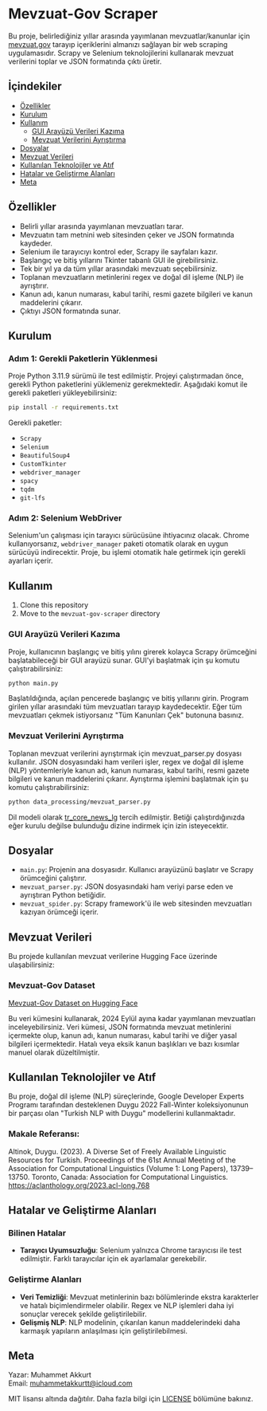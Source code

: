# Mevzuat-Gov Scraper

Bu proje, belirlediğiniz yıllar arasında yayımlanan mevzuatlar/kanunlar için [mevzuat.gov](https://mevzuat.gov.tr) tarayıp içeriklerini almanızı sağlayan bir web scraping uygulamasıdır. Scrapy ve Selenium teknolojilerini kullanarak mevzuat verilerini toplar ve JSON formatında çıktı üretir.

## İçindekiler

- [Özellikler](#özellikler)
- [Kurulum](#kurulum)
- [Kullanım](#kullanım)
  - [GUI Arayüzü Verileri Kazıma](#gui-arayüzü-verileri-kazıma)
  - [Mevzuat Verilerini Ayrıştırma](#mevzuat-verilerini-ayrıştırma)
- [Dosyalar](#dosyalar)
- [Mevzuat Verileri](#mevzuat-verileri)
- [Kullanılan Teknolojiler ve Atıf](#kullanılan-teknolojiler-ve-atıf)
- [Hatalar ve Geliştirme Alanları](#hatalar-ve-geliştirme-alanları)
- [Meta](#meta)

## Özellikler

- Belirli yıllar arasında yayımlanan mevzuatları tarar.
- Mevzuatın tam metnini web sitesinden çeker ve JSON formatında kaydeder.
- Selenium ile tarayıcıyı kontrol eder, Scrapy ile sayfaları kazır.
- Başlangıç ve bitiş yıllarını Tkinter tabanlı GUI ile girebilirsiniz.
- Tek bir yıl ya da tüm yıllar arasındaki mevzuatı seçebilirsiniz.
- Toplanan mevzuatların metinlerini regex ve doğal dil işleme (NLP) ile ayrıştırır.
- Kanun adı, kanun numarası, kabul tarihi, resmi gazete bilgileri ve kanun maddelerini çıkarır.
- Çıktıyı JSON formatında sunar.

## Kurulum

### Adım 1: Gerekli Paketlerin Yüklenmesi
Proje Python 3.11.9 sürümü ile test edilmiştir.
Projeyi çalıştırmadan önce, gerekli Python paketlerini yüklemeniz gerekmektedir. Aşağıdaki komut ile gerekli paketleri yükleyebilirsiniz:

```bash
pip install -r requirements.txt
```

Gerekli paketler:
- `Scrapy`
- `Selenium`
- `BeautifulSoup4`
- `CustomTkinter`
- `webdriver_manager`
- `spacy`
- `tqdm`
- `git-lfs`

### Adım 2: Selenium WebDriver

Selenium'un çalışması için tarayıcı sürücüsüne ihtiyacınız olacak. Chrome kullanıyorsanız, `webdriver_manager` paketi otomatik olarak en uygun sürücüyü indirecektir. Proje, bu işlemi otomatik hale getirmek için gerekli ayarları içerir.

## Kullanım
1. Clone this repository
2. Move to the `mevzuat-gov-scraper` directory
### GUI Arayüzü Verileri Kazıma

Proje, kullanıcının başlangıç ve bitiş yılını girerek kolayca Scrapy örümceğini başlatabileceği bir GUI arayüzü sunar. GUI'yi başlatmak için şu komutu çalıştırabilirsiniz:

```bash
python main.py
```
Başlatıldığında, açılan pencerede başlangıç ve bitiş yıllarını girin. Program girilen yıllar arasındaki tüm mevzuatları tarayıp kaydedecektir. Eğer tüm mevzuatları çekmek istiyorsanız "Tüm Kanunları Çek" butonuna basınız.
### Mevzuat Verilerini Ayrıştırma
Toplanan mevzuat verilerini ayrıştırmak için mevzuat_parser.py dosyası kullanılır. JSON dosyasındaki ham verileri işler, regex ve doğal dil işleme (NLP) yöntemleriyle kanun adı, kanun numarası, kabul tarihi, resmi gazete bilgileri ve kanun maddelerini çıkarır. Ayrıştırma işlemini başlatmak için şu komutu çalıştırabilirsiniz:
```bash
python data_processing/mevzuat_parser.py
```
Dil modeli olarak [tr_core_news_lg](https://huggingface.co/turkish-nlp-suite/tr_core_news_lg) tercih edilmiştir. Betiği çalıştırdığınızda eğer kurulu değilse bulunduğu dizine indirmek için izin isteyecektir.

## Dosyalar

- `main.py`: Projenin ana dosyasıdır. Kullanıcı arayüzünü başlatır ve Scrapy örümceğini çalıştırır.
- `mevzuat_parser.py`: JSON dosyasındaki ham veriyi parse eden ve ayrıştıran Python betiğidir.
- `mevzuat_spider.py`: Scrapy framework'ü ile web sitesinden mevzuatları kazıyan örümceği içerir.
## Mevzuat Verileri
Bu projede kullanılan mevzuat verilerine Hugging Face üzerinde ulaşabilirsiniz:

### Mevzuat-Gov Dataset
[Mevzuat-Gov Dataset on Hugging Face](https://huggingface.co/datasets/muhammetakkurt/mevzuat-gov-dataset)

Bu veri kümesini kullanarak, 2024 Eylül ayına kadar yayımlanan mevzuatları inceleyebilirsiniz. Veri kümesi, JSON formatında mevzuat metinlerini içermekte olup, kanun adı, kanun numarası, kabul tarihi ve diğer yasal bilgileri içermektedir. Hatalı veya eksik kanun başlıkları ve bazı kısımlar manuel olarak düzeltilmiştir.
## Kullanılan Teknolojiler ve Atıf
Bu proje, doğal dil işleme (NLP) süreçlerinde, Google Developer Experts Programı tarafından desteklenen Duygu 2022 Fall-Winter koleksiyonunun bir parçası olan "Turkish NLP with Duygu" modellerini kullanmaktadır.
### Makale Referansı:
Altinok, Duygu. (2023). A Diverse Set of Freely Available Linguistic Resources for Turkish. Proceedings of the 61st Annual Meeting of the Association for Computational Linguistics (Volume 1: Long Papers), 13739–13750. Toronto, Canada: Association for Computational Linguistics.
https://aclanthology.org/2023.acl-long.768
## Hatalar ve Geliştirme Alanları

### Bilinen Hatalar
- **Tarayıcı Uyumsuzluğu**: Selenium yalnızca Chrome tarayıcısı ile test edilmiştir. Farklı tarayıcılar için ek ayarlamalar gerekebilir.

### Geliştirme Alanları
- **Veri Temizliği**: Mevzuat metinlerinin bazı bölümlerinde ekstra karakterler ve hatalı biçimlendirmeler olabilir. Regex ve NLP işlemleri daha iyi sonuçlar verecek şekilde geliştirilebilir.
- **Gelişmiş NLP**: NLP modelinin, çıkarılan kanun maddelerindeki daha karmaşık yapıların anlaşılması için geliştirilebilmesi.

## Meta
Yazar: Muhammet Akkurt  
Email: muhammetakkurtt@icloud.com

MIT lisansı altında dağıtılır. Daha fazla bilgi için [LICENSE](./LICENSE) bölümüne bakınız.
